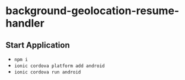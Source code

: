 # background-geolocation-resume-handler

## Start Application
- ```npm i```
- ```ionic cordova platform add android```
- ```ionic cordova run android```
